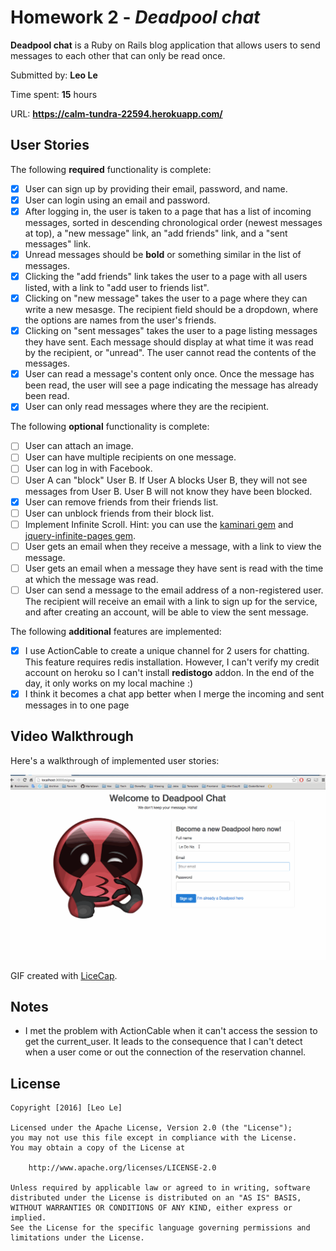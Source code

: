 # Homework 2 - *Deadpool chat*

**Deadpool chat** is a Ruby on Rails blog application that allows users to send messages to each other that can only be read once.

Submitted by: **Leo Le**

Time spent: **15** hours

URL: **https://calm-tundra-22594.herokuapp.com/**

## User Stories

The following **required** functionality is complete:


* [x] User can sign up by providing their email, password, and name.
* [x] User can login using an email and password.
* [x] After logging in, the user is taken to a page that has a list of incoming messages, sorted in descending chronological order (newest messages at top), a "new message" link, an "add friends" link, and a "sent messages" link.
* [x] Unread messages should be **bold** or something similar in the list of messages.
* [x] Clicking the "add friends" link takes the user to a page with all users listed, with a link to "add user to friends list".
* [x] Clicking on "new message" takes the user to a page where they can write a new mesasge. The recipient field should be a dropdown, where the options are names from the user's friends.
* [x] Clicking on "sent messages" takes the user to a page listing messages they have sent. Each message should display at what time it was read by the recipient, or "unread". The user cannot read the contents of the messages.
* [x] User can read a message's content only once. Once the message has been read, the user will see a page indicating the message has already been read.
* [x] User can only read messages where they are the recipient.

The following **optional** functionality is complete:

* [ ] User can attach an image.
* [ ] User can have multiple recipients on one message.
* [ ] User can log in with Facebook.
* [ ] User A can "block" User B. If User A blocks User B, they will not see messages from User B. User B will not know they have been blocked.
* [x] User can remove friends from their friends list.
* [ ] User can unblock friends from their block list.
* [ ] Implement Infinite Scroll. Hint: you can use the [kaminari gem](https://github.com/amatsuda/kaminari) and [jquery-infinite-pages gem](https://github.com/magoosh/jquery-infinite-pages).
* [ ] User gets an email when they receive a message, with a link to view the message.
* [ ] User gets an email when a message they have sent is read with the time at which the message was read.
* [ ] User can send a message to the email address of a non-registered user. The recipient will receive an email with a link to sign up for the service, and after creating an account, will be able to view the sent message.

The following **additional** features are implemented:

* [x] I use ActionCable to create a unique channel for 2 users for chatting. This feature requires redis installation. However, I can't verify my credit account on heroku so I can't install **redistogo** addon. In the end of the day, it only works on my local machine :)
* [x] I think it becomes a chat app better when I merge the incoming and sent messages in to one page

## Video Walkthrough

Here's a walkthrough of implemented user stories:

![Video Walkthrough](walkthrough.gif)

GIF created with [LiceCap](http://www.cockos.com/licecap/).

## Notes

* I met the problem with ActionCable when it can't access the session to get the current_user. It leads to the consequence that I can't detect when a user come or out the connection of the reservation channel.

## License

    Copyright [2016] [Leo Le]

    Licensed under the Apache License, Version 2.0 (the "License");
    you may not use this file except in compliance with the License.
    You may obtain a copy of the License at

        http://www.apache.org/licenses/LICENSE-2.0

    Unless required by applicable law or agreed to in writing, software
    distributed under the License is distributed on an "AS IS" BASIS,
    WITHOUT WARRANTIES OR CONDITIONS OF ANY KIND, either express or implied.
    See the License for the specific language governing permissions and
    limitations under the License.
